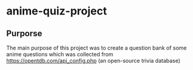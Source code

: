 # anime-quiz-project

## Purporse
The main purpose of this project was to create a question bank of some anime questions which was collected from https://opentdb.com/api_config.php (an open-source trivia database)

